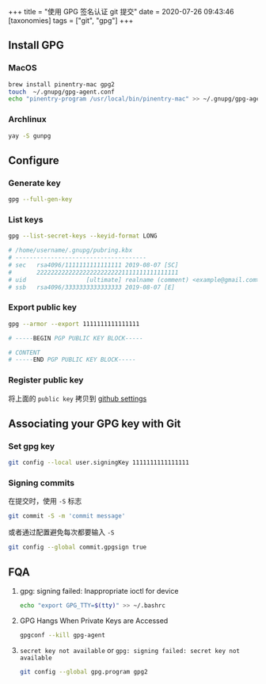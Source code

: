 +++
title = "使用 GPG 签名认证 git 提交"
date = 2020-07-26 09:43:46
[taxonomies]
tags = ["git", "gpg"]
+++

## Install GPG

### MacOS

``` bash
brew install pinentry-mac gpg2
touch  ~/.gnupg/gpg-agent.conf
echo "pinentry-program /usr/local/bin/pinentry-mac" >> ~/.gnupg/gpg-agent.conf
```

### Archlinux

``` bash
yay -S gunpg
```

## Configure

### Generate key

``` bash
gpg --full-gen-key
```

### List keys

``` bash
gpg --list-secret-keys --keyid-format LONG

# /home/username/.gnupg/pubring.kbx
# -------------------------------------
# sec   rsa4096/1111111111111111 2019-08-07 [SC]
#       2222222222222222222222221111111111111111
# uid                 [ultimate] realname (comment) <example@gmail.com>
# ssb   rsa4096/3333333333333333 2019-08-07 [E]
```

### Export public key

``` bash
gpg --armor --export 1111111111111111

# -----BEGIN PGP PUBLIC KEY BLOCK-----

# CONTENT
# -----END PGP PUBLIC KEY BLOCK-----
```

### Register public key

将上面的 `public key` 拷贝到 [github settings](https://github.com/settings/keys)

## Associating your GPG key with Git

### Set gpg key

``` bash
git config --local user.signingKey 1111111111111111
```

### Signing commits

在提交时，使用 `-S` 标志

``` bash
git commit -S -m 'commit message'
```

或者通过配置避免每次都要输入 `-S`

``` bash
git config --global commit.gpgsign true
```

## FQA

1. gpg: signing failed: Inappropriate ioctl for device

    ``` bash
    echo "export GPG_TTY=$(tty)" >> ~/.bashrc
    ```

1. GPG Hangs When Private Keys are Accessed

    ``` bash
    gpgconf --kill gpg-agent
    ```

1. `secret key not available` or `gpg: signing failed: secret key not available`

    ``` bash
    git config --global gpg.program gpg2
    ```
